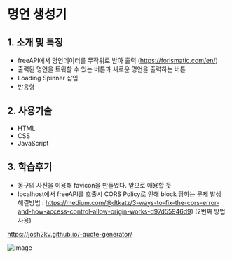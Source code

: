 # 명언 생성기

## 1. 소개 및 특징
- freeAPI에서 명언데이터를 무작위로 받아 출력 (https://forismatic.com/en/)
- 출력된 명언을 트윗할 수 있는 버튼과 새로운 명언을 출력하는 버튼
- Loading Spinner 삽입
- 반응형

## 2. 사용기술
- HTML
- CSS
- JavaScript

## 3. 학습후기
- 동구의 사진을 이용해 favicon을 만들었다. 앞으로 애용할 듯
- localhost에서 freeAPI를 호출시 CORS Policy로 인해 block 당하는 문제 발생   
  해결방법 : https://medium.com/@dtkatz/3-ways-to-fix-the-cors-error-and-how-access-control-allow-origin-works-d97d55946d9) (2번째 방법 사용)


https://josh2kv.github.io/-quote-generator/

![image](https://user-images.githubusercontent.com/79514508/114312947-2f1daa80-9aba-11eb-852a-664d43286879.png)

